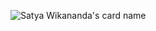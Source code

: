 

![Satya Wikananda's card name](https://cardivo.vercel.app/api?name=[axel%20calendreau]&image=https://avatars.githubusercontent.com/u/36140542?v=4&description=[de%20multiple%20projet%20dans%20plein%20de%20language]&site=[axel-calf.fr])
